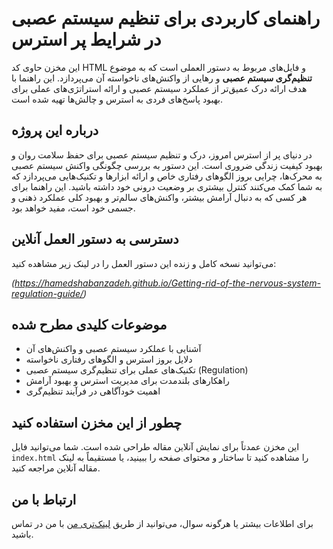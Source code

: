 # راهنمای کاربردی برای تنظیم سیستم عصبی در شرایط پر استرس

این مخزن حاوی کد HTML و فایل‌های مربوط به دستور العملی است که به موضوع **تنظیم‌گری سیستم عصبی** و رهایی از واکنش‌های ناخواسته آن می‌پردازد. این راهنما با هدف ارائه درک عمیق‌تر از عملکرد سیستم عصبی و ارائه استراتژی‌های عملی برای بهبود پاسخ‌های فردی به استرس و چالش‌ها تهیه شده است.

## درباره این پروژه

در دنیای پر از استرس امروز، درک و تنظیم سیستم عصبی برای حفظ سلامت روان و بهبود کیفیت زندگی ضروری است. این دستور به بررسی چگونگی واکنش سیستم عصبی به محرک‌ها، چرایی بروز الگوهای رفتاری خاص و ارائه ابزارها و تکنیک‌هایی می‌پردازد که به شما کمک می‌کنند کنترل بیشتری بر وضعیت درونی خود داشته باشید. این راهنما برای هر کسی که به دنبال آرامش بیشتر، واکنش‌های سالم‌تر و بهبود کلی عملکرد ذهنی و جسمی خود است، مفید خواهد بود.

## دسترسی به دستور العمل آنلاین

می‌توانید نسخه کامل و زنده این دستور العمل را در لینک زیر مشاهده کنید:

*(https://hamedshabanzadeh.github.io/Getting-rid-of-the-nervous-system-regulation-guide/)*

## موضوعات کلیدی مطرح شده

* آشنایی با عملکرد سیستم عصبی و واکنش‌های آن
* دلایل بروز استرس و الگوهای رفتاری ناخواسته
* تکنیک‌های عملی برای تنظیم‌گری سیستم عصبی (Regulation)
* راهکارهای بلندمدت برای مدیریت استرس و بهبود آرامش
* اهمیت خودآگاهی در فرآیند تنظیم‌گری

## چطور از این مخزن استفاده کنید

این مخزن عمدتاً برای نمایش آنلاین مقاله طراحی شده است. شما می‌توانید فایل `index.html` را مشاهده کنید تا ساختار و محتوای صفحه را ببینید، یا مستقیماً به لینک مقاله آنلاین مراجعه کنید.

## ارتباط با من

برای اطلاعات بیشتر یا هرگونه سوال، می‌توانید از طریق [لینک‌تری من](https://linktr.ee/hamed.shabanzadeh) با من در تماس باشید.
